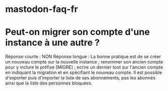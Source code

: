 # mastodon-faq-fr

# Peut-on migrer son compte d'une instance à une autre ?
Réponse courte : NON
Réponse longue : La bonne pratique est de se créer un nouveau compte sur la nouvelle instance ; renommer son ancien compte pour y inclure le préfixe [MIGRE] ; ecrire un dernier toot sur l'ancien compte en indiquant la migration et en spécifiant le nouveau compte.
Il est possible d'exporter puis d'importer la liste de ses abonnements, pas les abonnés ainsi que la liste des personnes bloquées.
